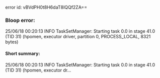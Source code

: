 error id: vBVdPH0t8H6daT8IQQf2ZA==
### Bloop error:

25/06/18 00:20:13 INFO TaskSetManager: Starting task 0.0 in stage 41.0 (TID 31) (hpomen, executor driver, partition 0, PROCESS_LOCAL, 8321 bytes)
#### Short summary: 

25/06/18 00:20:13 INFO TaskSetManager: Starting task 0.0 in stage 41.0 (TID 31) (hpomen, executor dr...